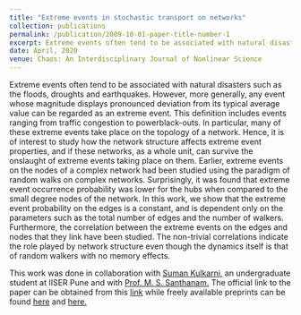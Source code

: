```yaml
---
title: "Extreme events in stochastic transport on networks"
collection: publications
permalink: /publication/2009-10-01-paper-title-number-1
excerpt: Extreme events often tend to be associated with natural disasters such as the floods, droughts and earthquakes. However, more generally, any event whose magnitude displays pronounced deviation from its typical average value can be regarded as an extreme event. This definition includes events ranging from traffic congestion to powerblack-outs. In particular, many of these extreme events take place on the topology of a network. Hence, it is of interest  to study how the network structure affects extreme event properties, and if these networks, as a whole unit, can survive the onslaught of extreme events taking place on them. Earlier, extreme  events  on the nodes of a complex network had been studied using the paradigm of random walks on complex networks. Surprisingly, it was found that extreme event occurrence probability was lower for the hubs when compared to the small degree nodes of the network. In this work, we show that the extreme event probability on the edges is a constant,  and is dependent only on the parameters such as the total number of edges and the number of walkers. Furthermore, the correlation between the extreme events on the edges and nodes that they link have been studied. The  non-trivial correlations indicate the role played by network structure even though the dynamics itself is that of random walkers with no memory effects. 
date: April, 2020
venue: Chaos: An Interdisciplinary Journal of Nonlinear Science
---
```


Extreme events often tend to be associated with natural disasters such as the floods, droughts and earthquakes. However, more generally, any event whose magnitude displays pronounced deviation from its typical average value can be regarded as an extreme event. This definition includes events ranging from traffic congestion to powerblack-outs. In particular, many of these extreme events take place on the topology of a network. Hence, it is of interest  to study how the network structure affects extreme event properties, and if these networks, as a whole unit, can survive the onslaught of extreme events taking place on them. Earlier, extreme  events  on the nodes of a complex network had been studied using the paradigm of random walks on complex networks. Surprisingly, it was found that extreme event occurrence probability was lower for the hubs when compared to the small degree nodes of the network. In this work, we show that the extreme event probability on the edges is a constant,  and is dependent only on the parameters such as the total number of edges and the number of walkers. Furthermore, the correlation between the extreme events on the edges and nodes that they link have been studied. The  non-trivial correlations indicate the role played by network structure even though the dynamics itself is that of random walkers with no memory effects. 

This work was done in collaboration with [Suman Kulkarni](https://www.researchgate.net/profile/Suman_Kulkarni), an undergraduate student at IISER Pune and with [Prof. M. S. Santhanam.](https://www.researchgate.net/profile/M_Santhanam) The official link to the paper can be obtained from this [link](https://aip.scitation.org/doi/10.1063/1.5139018) while freely available preprints can be found [here](https://www.researchgate.net/publication/337316361_Extreme_events_in_stochastic_transport_on_networks) and [here.](https://arxiv.org/abs/1911.09335)




